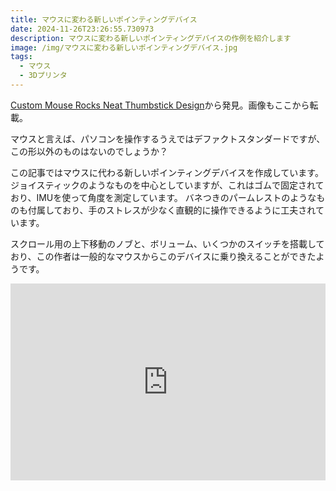 ```yaml
---
title: マウスに変わる新しいポインティングデバイス
date: 2024-11-26T23:26:55.730973
description: マウスに変わる新しいポインティングデバイスの作例を紹介します
image: /img/マウスに変わる新しいポインティングデバイス.jpg
tags:
  - マウス
  - 3Dプリンタ
---
```

[Custom Mouse Rocks Neat Thumbstick Design](https://hackaday.com/2024/11/21/custom-mouse-rocks-neat-thumbstick-design/)から発見。画像もここから転載。

マウスと言えば、パソコンを操作するうえではデファクトスタンダードですが、この形以外のものはないのでしょうか？

この記事ではマウスに代わる新しいポインティングデバイスを作成しています。
ジョイスティックのようなものを中心としていますが、これはゴムで固定されており、IMUを使って角度を測定しています。
バネつきのパームレストのようなものも付属しており、手のストレスが少なく直観的に操作できるように工夫されています。

スクロール用の上下移動のノブと、ボリューム、いくつかのスイッチを搭載しており、この作者は一般的なマウスからこのデバイスに乗り換えることができたようです。

<iframe width="100%" height="315" src="https://www.youtube.com/embed/GpYnQJRw7pw" title="YouTube video player" frameborder="0" allow="accelerometer; autoplay; clipboard-write; encrypted-media; gyroscope; picture-in-picture" allowfullscreen></iframe>



